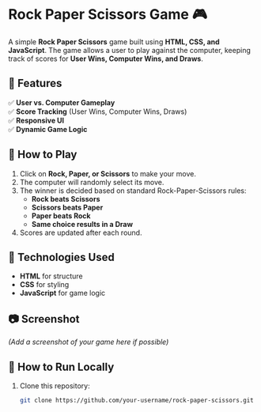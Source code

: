 # Rock Paper Scissors Game 🎮  

A simple **Rock Paper Scissors** game built using **HTML, CSS, and JavaScript**. The game allows a user to play against the computer, keeping track of scores for **User Wins, Computer Wins, and Draws**.  

## 🔹 Features  
✅ **User vs. Computer Gameplay**  
✅ **Score Tracking** (User Wins, Computer Wins, Draws)  
✅ **Responsive UI**  
✅ **Dynamic Game Logic**  

## 📌 How to Play  
1. Click on **Rock, Paper, or Scissors** to make your move.  
2. The computer will randomly select its move.  
3. The winner is decided based on standard Rock-Paper-Scissors rules:  
   - **Rock beats Scissors**  
   - **Scissors beats Paper**  
   - **Paper beats Rock**  
   - **Same choice results in a Draw**  
4. Scores are updated after each round.  

## 🚀 Technologies Used  
- **HTML** for structure  
- **CSS** for styling  
- **JavaScript** for game logic  

## 📷 Screenshot  
*(Add a screenshot of your game here if possible)*  

## 🔧 How to Run Locally  
1. Clone this repository:  
   ```bash
   git clone https://github.com/your-username/rock-paper-scissors.git
